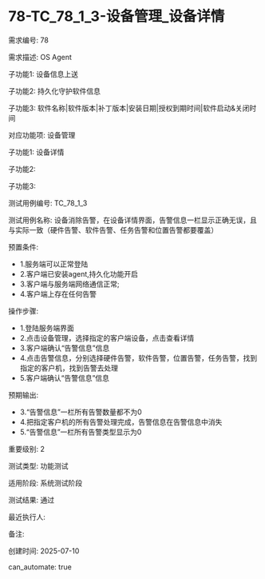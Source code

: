 # 78-TC_78_1_3-设备管理_设备详情

需求编号: 78

需求描述: OS Agent

子功能1: 设备信息上送

子功能2: 持久化守护软件信息

子功能3: 软件名称|软件版本|补丁版本|安装日期|授权到期时间|软件启动&关闭时间


对应功能项: 设备管理

子功能1: 设备详情

子功能2: 

子功能3: 


测试用例编号: TC_78_1_3

测试用例名称: 设备消除告警，在设备详情界面，告警信息一栏显示正确无误，且与实际一致（硬件告警、软件告警、任务告警和位置告警都要覆盖）

预置条件:
- 1.服务端可以正常登陆
- 2.客户端已安装agent,持久化功能开启
- 3.客户端与服务端网络通信正常;
- 4.客户端上存在任何告警

操作步骤:
- 1.登陆服务端界面
- 2.点击设备管理，选择指定的客户端设备，点击查看详情
- 3.客户端确认“告警信息”信息
- 4.点击告警信息，分别选择硬件告警，软件告警，位置告警，任务告警，找到指定的客户机，找到告警去处理
- 5.客户端确认“告警信息”信息

预期输出:
- 3.“告警信息”一栏所有告警数量都不为0
- 4.把指定客户机的所有告警处理完成，告警信息在告警信息中消失
- 5.“告警信息”一栏所有告警类型显示为0

重要级别: 2

测试类型: 功能测试

适用阶段: 系统测试阶段

测试结果: 通过

最近执行人: 

备注: 

创建时间: 2025-07-10

can_automate: true
